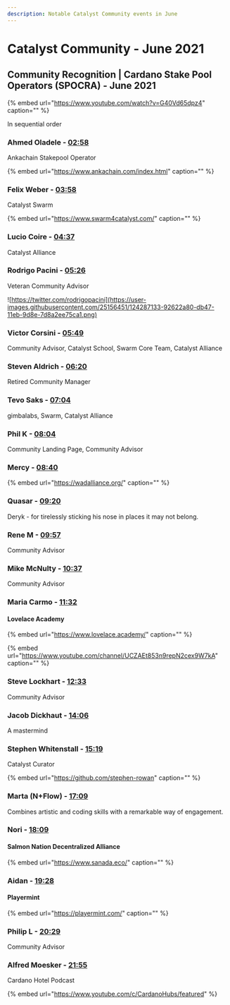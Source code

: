 ```yaml
---
description: Notable Catalyst Community events in June
---
```


# Catalyst Community - June 2021

## Community Recognition \| Cardano Stake Pool Operators \(SPOCRA\) -  June 2021

{% embed url="https://www.youtube.com/watch?v=G40Vd65dpz4" caption="" %}

In sequential order

### Ahmed Oladele - [02:58](https://youtu.be/G40Vd65dpz4?t=178)

Ankachain Stakepool Operator

{% embed url="https://www.ankachain.com/index.html" caption="" %}

### Felix Weber - [03:58](https://youtu.be/G40Vd65dpz4?t=237)

Catalyst Swarm

{% embed url="https://www.swarm4catalyst.com/" caption="" %}

### Lucio Coire - [04:37](https://youtu.be/G40Vd65dpz4?t=277)

Catalyst Alliance

### Rodrigo Pacini - [05:26](https://youtu.be/G40Vd65dpz4?t=326)

Veteran Community Advisor

![https://twitter.com/rodrigopacini](https://user-images.githubusercontent.com/25156451/124287133-92622a80-db47-11eb-9d8e-7d8a2ee75ca1.png)

### Victor Corsini - [05:49](https://youtu.be/G40Vd65dpz4?t=349)

Community Advisor, Catalyst School, Swarm Core Team, Catalyst Alliance

### Steven Aldrich - [06:20](https://youtu.be/G40Vd65dpz4?t=384)

Retired Community Manager

### Tevo Saks - [07:04](https://youtu.be/G40Vd65dpz4?t=424)

gimbalabs, Swarm, Catalyst Alliance

### Phil K - [08:04](https://youtu.be/G40Vd65dpz4?t=486)

Community Landing Page, Community Advisor

### Mercy - [08:40](https://youtu.be/G40Vd65dpz4?t=520)

{% embed url="https://wadalliance.org/" caption="" %}

### Quasar - [09:20](https://youtu.be/G40Vd65dpz4?t=560)

Deryk - for tirelessly sticking his nose in places it may not belong.

### Rene M - [09:57](https://youtu.be/G40Vd65dpz4?t=597)

Community Advisor

### Mike McNulty - [10:37](https://youtu.be/G40Vd65dpz4?t=637)

Community Advisor

### Maria Carmo - [11:32](https://youtu.be/G40Vd65dpz4?t=692)

#### Lovelace Academy

{% embed url="https://www.lovelace.academy/" caption="" %}

{% embed url="https://www.youtube.com/channel/UCZAEt853n9repN2cex9W7kA" caption="" %}

### Steve Lockhart - [12:33](https://youtu.be/G40Vd65dpz4?t=753)

Community Advisor

### Jacob Dickhaut - [14:06](https://youtu.be/G40Vd65dpz4?t=846)

A mastermind

### Stephen Whitenstall - [15:19](https://youtu.be/G40Vd65dpz4?t=921)

Catalyst Curator

{% embed url="https://github.com/stephen-rowan" caption="" %}

### Marta \(N+Flow\) - [17:09](https://youtu.be/G40Vd65dpz4?t=1029)

Combines artistic and coding skills with a remarkable way of engagement.

### Nori - [18:09](https://youtu.be/G40Vd65dpz4?t=1089)

#### Salmon Nation Decentralized Alliance

{% embed url="https://www.sanada.eco/" caption="" %}

### Aidan - [19:28](https://youtu.be/G40Vd65dpz4?t=1168)

#### Playermint

{% embed url="https://playermint.com/" caption="" %}

### Philip L - [20:29](https://youtu.be/G40Vd65dpz4?t=1229)

Community Advisor

### Alfred Moesker - [21:55](https://youtu.be/G40Vd65dpz4?t=1315)

Cardano Hotel Podcast

{% embed url="https://www.youtube.com/c/CardanoHubs/featured" %}



